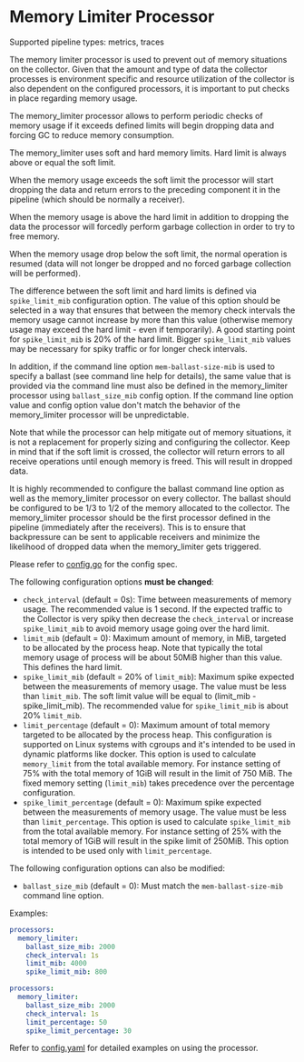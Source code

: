 # Memory Limiter Processor

Supported pipeline types: metrics, traces

The memory limiter processor is used to prevent out of memory situations on
the collector. Given that the amount and type of data the collector processes is
environment specific and resource utilization of the collector is also dependent
on the configured processors, it is important to put checks in place regarding
memory usage.
 
The memory_limiter processor allows to perform periodic checks of memory
usage if it exceeds defined limits will begin dropping data and forcing GC to reduce
memory consumption.

The memory_limiter uses soft and hard memory limits. Hard limit is always above or equal
the soft limit.

When the memory usage exceeds the soft limit the processor will start dropping the data and
return errors to the preceding component it in the pipeline (which should be normally a
receiver).

When the memory usage is above the hard limit in addition to dropping the data the
processor will forcedly perform garbage collection in order to try to free memory.

When the memory usage drop below the soft limit, the normal operation is resumed (data
will not longer be dropped and no forced garbage collection will be performed).

The difference between the soft limit and hard limits is defined via `spike_limit_mib`
configuration option. The value of this option should be selected in a way that ensures
that between the memory check intervals the memory usage cannot increase by more than this
value (otherwise memory usage may exceed the hard limit - even if temporarily).
A good starting point for `spike_limit_mib` is 20% of the hard limit. Bigger
`spike_limit_mib` values may be necessary for spiky traffic or for longer check intervals.

In addition, if the command line option `mem-ballast-size-mib` is used to specify a
ballast (see command line help for details), the same value that is provided via the
command line must also be defined in the memory_limiter processor using `ballast_size_mib`
config option. If the command line option value and config option value don't match
the behavior of the memory_limiter processor will be unpredictable.

Note that while the processor can help mitigate out of memory situations,
it is not a replacement for properly sizing and configuring the
collector. Keep in mind that if the soft limit is crossed, the collector will
return errors to all receive operations until enough memory is freed. This will
result in dropped data.

It is highly recommended to configure the ballast command line option as well as the
memory_limiter processor on every collector. The ballast should be configured to
be 1/3 to 1/2 of the memory allocated to the collector. The memory_limiter
processor should be the first processor defined in the pipeline (immediately after
the receivers). This is to ensure that backpressure can be sent to applicable
receivers and minimize the likelihood of dropped data when the memory_limiter gets
triggered.

Please refer to [config.go](./config.go) for the config spec.

The following configuration options **must be changed**:
- `check_interval` (default = 0s): Time between measurements of memory
usage. The recommended value is 1 second.
If the expected traffic to the Collector is very spiky then decrease the `check_interval`
or increase `spike_limit_mib` to avoid memory usage going over the hard limit.
- `limit_mib` (default = 0): Maximum amount of memory, in MiB, targeted to be
allocated by the process heap. Note that typically the total memory usage of
process will be about 50MiB higher than this value.  This defines the hard limit.
- `spike_limit_mib` (default = 20% of `limit_mib`): Maximum spike expected between the
measurements of memory usage. The value must be less than `limit_mib`. The soft limit
value will be equal to (limit_mib - spike_limit_mib).
The recommended value for `spike_limit_mib` is about 20% `limit_mib`.
- `limit_percentage` (default = 0): Maximum amount of total memory targeted to be
allocated by the process heap. This configuration is supported on Linux systems with cgroups
and it's intended to be used in dynamic platforms like docker.
This option is used to calculate `memory_limit` from the total available memory.
For instance setting of 75% with the total memory of 1GiB will result in the limit of 750 MiB.
The fixed memory setting (`limit_mib`) takes precedence
over the percentage configuration.
- `spike_limit_percentage` (default = 0): Maximum spike expected between the
measurements of memory usage. The value must be less than `limit_percentage`.
This option is used to calculate `spike_limit_mib` from the total available memory.
For instance setting of 25% with the total memory of 1GiB will result in the spike limit of 250MiB.
This option is intended to be used only with `limit_percentage`.

The following configuration options can also be modified:
- `ballast_size_mib` (default = 0): Must match the `mem-ballast-size-mib`
command line option.

Examples:

```yaml
processors:
  memory_limiter:
    ballast_size_mib: 2000
    check_interval: 1s
    limit_mib: 4000
    spike_limit_mib: 800
```

```yaml
processors:
  memory_limiter:
    ballast_size_mib: 2000
    check_interval: 1s
    limit_percentage: 50
    spike_limit_percentage: 30
```

Refer to [config.yaml](./testdata/config.yaml) for detailed
examples on using the processor.
